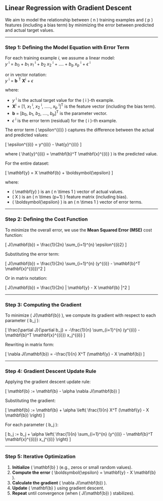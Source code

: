 ## **Linear Regression with Gradient Descent**

We aim to model the relationship between \( n \) training examples and \( p \) features (including a bias term) by minimizing the error between predicted and actual target values.

---

### **Step 1: Defining the Model Equation with Error Term**
For each training example *i*, we assume a linear model:  
*y* <sup>i</sup> = *b*<sub>0</sub> + *b*<sub>1</sub> *x*<sub>1</sub> <sup>i</sup> + *b*<sub>2</sub> *x*<sub>2</sub> <sup>i</sup> + .... + *b*<sub>p</sub> *x*<sub>p</sub> <sup>i</sup> + $\epsilon$ <sup>i</sup>

or in vector notation:  
*y* <sup>i</sup> = **b** <sup>T</sup> **X**<sup>i</sup> + $\epsilon$


where:
- *y* <sup>i</sup> is the actual target value for the \( i \)-th example.
- **X**<sup>i</sup> = [1, *x*<sub>1</sub> <sup>i</sup>, *x*<sub>2</sub> <sup>i</sup>, ....., *x*<sub>p</sub> <sup>i</sup>]<sup>T</sup> is the feature vector (including the bias term).
- **b** = [*b*<sub>0</sub>, *b*<sub>1</sub>, *b*<sub>2</sub>, ...., *b*<sub>p</sub>]<sup>T</sup> is the parameter vector.
- $\epsilon$ <sup>i</sup> is the error term (residual) for the \( i \)-th example.

The error term \( \epsilon^{(i)} \) captures the difference between the actual and predicted values:

\[
\epsilon^{(i)} = y^{(i)} - \hat{y}^{(i)}
\]

where \( \hat{y}^{(i)} = \mathbf{b}^T \mathbf{x}^{(i)} \) is the predicted value.

For the entire dataset:

\[
\mathbf{y} = X \mathbf{b} + \boldsymbol{\epsilon}
\]

where:
- \( \mathbf{y} \) is an \( n \times 1 \) vector of actual values.
- \( X \) is an \( n \times (p+1) \) feature matrix (including bias).
- \( \boldsymbol{\epsilon} \) is an \( n \times 1 \) vector of error terms.

---

### **Step 2: Defining the Cost Function**
To minimize the overall error, we use the **Mean Squared Error (MSE)** cost function:

\[
J(\mathbf{b}) = \frac{1}{2n} \sum_{i=1}^{n} \epsilon^{(i)2}
\]

Substituting the error term:

\[
J(\mathbf{b}) = \frac{1}{2n} \sum_{i=1}^{n} (y^{(i)} - \mathbf{b}^T \mathbf{x}^{(i)})^2
\]

Or in matrix notation:

\[
J(\mathbf{b}) = \frac{1}{2n} \| \mathbf{y} - X \mathbf{b} \|^2
\]

---

### **Step 3: Computing the Gradient**
To minimize \( J(\mathbf{b}) \), we compute its gradient with respect to each parameter \( b_j \):

\[
\frac{\partial J}{\partial b_j} = -\frac{1}{n} \sum_{i=1}^{n} (y^{(i)} - \mathbf{b}^T \mathbf{x}^{(i)}) x_j^{(i)}
\]

Rewriting in matrix form:

\[
\nabla J(\mathbf{b}) = -\frac{1}{n} X^T (\mathbf{y} - X \mathbf{b})
\]

---

### **Step 4: Gradient Descent Update Rule**
Applying the gradient descent update rule:

\[
\mathbf{b} := \mathbf{b} - \alpha \nabla J(\mathbf{b})
\]

Substituting the gradient:

\[
\mathbf{b} := \mathbf{b} + \alpha \left( \frac{1}{n} X^T (\mathbf{y} - X \mathbf{b}) \right)
\]

For each parameter \( b_j \):

\[
b_j := b_j + \alpha \left( \frac{1}{n} \sum_{i=1}^{n} (y^{(i)} - \mathbf{b}^T \mathbf{x}^{(i)}) x_j^{(i)} \right)
\]

---

### **Step 5: Iterative Optimization**
1. **Initialize** \( \mathbf{b} \) (e.g., zeros or small random values).
2. **Compute the error** \( \boldsymbol{\epsilon} = \mathbf{y} - X \mathbf{b} \).
3. **Calculate the gradient** \( \nabla J(\mathbf{b}) \).
4. **Update** \( \mathbf{b} \) using gradient descent.
5. **Repeat** until convergence (when \( J(\mathbf{b}) \) stabilizes).
